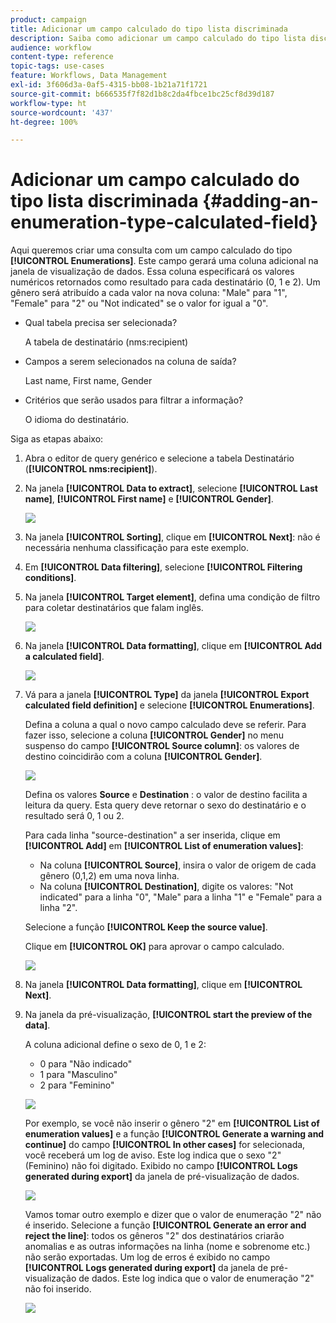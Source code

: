 ```yaml
---
product: campaign
title: Adicionar um campo calculado do tipo lista discriminada
description: Saiba como adicionar um campo calculado do tipo lista discriminada
audience: workflow
content-type: reference
topic-tags: use-cases
feature: Workflows, Data Management
exl-id: 3f606d3a-0af5-4315-bb08-1b21a71f1721
source-git-commit: b666535f7f82d1b8c2da4fbce1bc25cf8d39d187
workflow-type: ht
source-wordcount: '437'
ht-degree: 100%

---
```


# Adicionar um campo calculado do tipo lista discriminada {#adding-an-enumeration-type-calculated-field}



Aqui queremos criar uma consulta com um campo calculado do tipo **[!UICONTROL Enumerations]**. Este campo gerará uma coluna adicional na janela de visualização de dados. Essa coluna especificará os valores numéricos retornados como resultado para cada destinatário (0, 1 e 2). Um gênero será atribuído a cada valor na nova coluna: &quot;Male&quot; para &quot;1&quot;, &quot;Female&quot; para &quot;2&quot; ou &quot;Not indicated&quot; se o valor for igual a &quot;0&quot;.

* Qual tabela precisa ser selecionada?

  A tabela de destinatário (nms:recipient)

* Campos a serem selecionados na coluna de saída?

  Last name, First name, Gender

* Critérios que serão usados para filtrar a informação?

  O idioma do destinatário.

Siga as etapas abaixo:

1. Abra o editor de query genérico e selecione a tabela Destinatário (**[!UICONTROL nms:recipient]**).
1. Na janela **[!UICONTROL Data to extract]**, selecione **[!UICONTROL Last name]**, **[!UICONTROL First name]** e **[!UICONTROL Gender]**.

   ![](assets/query_editor_nveau_73.png)

1. Na janela **[!UICONTROL Sorting]**, clique em **[!UICONTROL Next]**: não é necessária nenhuma classificação para este exemplo.
1. Em **[!UICONTROL Data filtering]**, selecione **[!UICONTROL Filtering conditions]**.
1. Na janela **[!UICONTROL Target element]**, defina uma condição de filtro para coletar destinatários que falam inglês.

   ![](assets/query_editor_nveau_74.png)

1. Na janela **[!UICONTROL Data formatting]**, clique em **[!UICONTROL Add a calculated field]**.

   ![](assets/query_editor_nveau_75.png)

1. Vá para a janela **[!UICONTROL Type]** da janela **[!UICONTROL Export calculated field definition]** e selecione **[!UICONTROL Enumerations]**.

   Defina a coluna a qual o novo campo calculado deve se referir. Para fazer isso, selecione a coluna **[!UICONTROL Gender]** no menu suspenso do campo **[!UICONTROL Source column]**: os valores de destino coincidirão com a coluna **[!UICONTROL Gender]**.

   ![](assets/query_editor_nveau_76.png)

   Defina os valores **Source** e **Destination** : o valor de destino facilita a leitura da query. Esta query deve retornar o sexo do destinatário e o resultado será 0, 1 ou 2.

   Para cada linha &quot;source-destination&quot; a ser inserida, clique em **[!UICONTROL Add]** em **[!UICONTROL List of enumeration values]**:

   * Na coluna **[!UICONTROL Source]**, insira o valor de origem de cada gênero (0,1,2) em uma nova linha.
   * Na coluna **[!UICONTROL Destination]**, digite os valores: &quot;Not indicated&quot; para a linha &quot;0&quot;, &quot;Male&quot; para a linha &quot;1&quot; e &quot;Female&quot; para a linha &quot;2&quot;.

   Selecione a função **[!UICONTROL Keep the source value]**.

   Clique em **[!UICONTROL OK]** para aprovar o campo calculado.

   ![](assets/query_editor_nveau_77.png)

1. Na janela **[!UICONTROL Data formatting]**, clique em **[!UICONTROL Next]**.
1. Na janela da pré-visualização, **[!UICONTROL start the preview of the data]**.

   A coluna adicional define o sexo de 0, 1 e 2:

   * 0 para &quot;Não indicado&quot;
   * 1 para &quot;Masculino&quot;
   * 2 para &quot;Feminino&quot;

   ![](assets/query_editor_nveau_78.png)

   Por exemplo, se você não inserir o gênero &quot;2&quot; em **[!UICONTROL List of enumeration values]** e a função **[!UICONTROL Generate a warning and continue]** do campo **[!UICONTROL In other cases]** for selecionada, você receberá um log de aviso. Este log indica que o sexo &quot;2&quot; (Feminino) não foi digitado. Exibido no campo **[!UICONTROL Logs generated during export]** da janela de pré-visualização de dados.

   ![](assets/query_editor_nveau_79.png)

   Vamos tomar outro exemplo e dizer que o valor de enumeração &quot;2&quot; não é inserido. Selecione a função **[!UICONTROL Generate an error and reject the line]**: todos os gêneros &quot;2&quot; dos destinatários criarão anomalias e as outras informações na linha (nome e sobrenome etc.) não serão exportadas. Um log de erros é exibido no campo **[!UICONTROL Logs generated during export]** da janela de pré-visualização de dados. Este log indica que o valor de enumeração &quot;2&quot; não foi inserido.

   ![](assets/query_editor_nveau_80.png)
